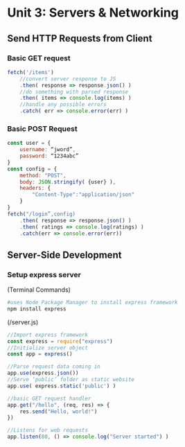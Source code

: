 # Unit 3: Servers & Networking

## Send HTTP Requests from Client
### Basic GET request
``` js
fetch('/items')
    //convert server response to JS
    .then( response => response.json() )
    //do something with parsed response
    .then( items => console.log(items) )
    //handle any possible errors
    .catch( err => console.error(err) )

```
### Basic POST Request
``` js
const user = {
    username: “jword”,
    password: “1234abc”
}
const config = {
    method: "POST",
    body: JSON.stringify( {user} ),
    headers: {
        "Content-Type":"application/json"
    }
}
fetch("/login”,config)
    .then( response => response.json() )
    .then( ratings => console.log(ratings) )
    .catch(err => console.error(err))
```
## Server-Side Development
### Setup express server
(Terminal Commands)
``` bash
#uses Node Package Manager to install express framework
npm install express
```
(/server.js)
``` js
//Import express framework
const express = require("express")
//Initialize server object
const app = express()

//Parse request data coming in
app.use(express.json())
//Serve ‘public’ folder as static website
app.use( express.static('public') )

//basic GET request handler
app.get("/hello", (req, res) => {
    res.send("Hello, world!")
})

//Listens for web requests
app.listen(80, () => console.log("Server started") )

```


